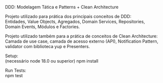 
DDD: Modelagem Tática e Patterns + Clean Architecture

Projeto utilizado para prática dos principais conceitos de DDD: \
Entidades, Value Objects, Agregados, Domain Services, 
Repositories, Domain Events, Módulos e Factories.

Projeto utilizado também para a prática de conceitos de Clean Architecture: \
Camada de use case, camada de acesso externo (API), Notification Pattern, \
validator com biblioteca yup e Presenters.

Setup: \
(necessário node 18.0 ou superior)
npm install

Run Tests: \
npm test